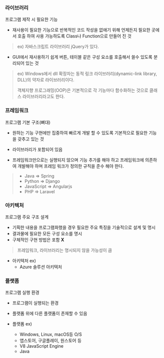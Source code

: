 ### 라이브러리

프로그램 제작 시 필요한 기능

- 재사용이 필요한 기능으로 반복적인 코드 작성을 없애기 위해 언제든지 필요한 곳에서 호출 하여 사용 가능하도록 Class나 Function으로 만들어 진 것

> ex) 자바스크립트 라이브러리 jQuery가 있다.

- GUI에서 재사용하기 쉽게 버튼, 테이블 같은 구성 요소를 호출해서 쓸수 있도록 분리되어 있는 것

> ex) Windows에서 dll 확장자는 동적 링크 라이브러리(dynamic-link library, DLL)의 약자로 라이브러리이다.
>
> 객체지향 프로그래밍(OOP)은 기본적으로 각 기능마다 함수화하는 것으로 클래스 라이브러리라고도 한다.

### 프레임워크

프로그램 기본 구조(뼈대)

- 원하는 기능 구현에만 집중하여 빠르게 개발 할 수 있도록 기본적으로 필요한 기능을 갖추고 있는 것

- 라이브러리가 포함되어 있음
- 프레임워크만으로는 실행되지 않으며 기능 추가를 해야 하고 프레임워크에 의존하여 개발해야 하며 프레임 워크가 정의한 규칙을 준수 해야 한다.

> - Java => Spring 
> - Python => Django
> - JavaScript => Angularjs
> - PHP => Laravel

### 아키텍처

프로그램 주요 구조 설계

- 기획한 내용을 프로그램화했을 경우 필요한 주요 특징을 기술적으로 설계 및 명시
- 결과물에 필요한 모든 구성 요소를 명시
- 구체적인 구현 방법은 포함 **X**

> 프레임워크, 라이브러리는 명시되지 않을 가능성이 큼

- 아키텍처 ex)
  - Azure 솔루션 아키텍처

### 플랫폼

프로그램 실행 환경

- 프로그램이 실행되는 환경
- 플랫폼 위에 다른 플랫폼이 존재할 수 있음

- 플랫폼 ex)
  - Windows, Linux, macOS등 O/S
  - 앱스토어, 구글플레이, 원스토어 등
  - V8 JavaScript Engine
  - Java